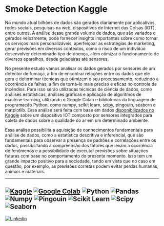 # Smoke Detection Kaggle

No mundo atual bilhões de dados são gerados diariamente por aplicativos, redes sociais, pesquisas na web, dispositivos de Internet das Coisas (IOT), entre outros. A análise desse grande volume de dados, que são variados e gerados velozmente, pode fornecer insights importantes sobre como tornar os serviços mais personalizáveis, aperfeiçoar as estratégias de marketing, gerar previsões em diversos contextos, como o risco de um indivíduo desenvolver determinado tipo de doença, além otimizar o funcionamento de diversos aparelhos, desde geladeiras até sensores.
  
  No presente estudo vamos analisar os dados gerados por sensores de um detector de fumaça, a fim de encontrar relações entre os dados que ele gera e determinar técnicas que otimizem o seu processamento, reduzindo a ocorrência de falhas, a fim de torná-lo mais preciso e eficaz no controle de incêndios. Para isso serão utilizadas técnicas de ciência de dados, como análises estatísticas, análises gráficas e aplicação de algoritmos de machine learning, utilizando o Google Colab e bibliotecas da linguagem de programação Python, como numpy, scikit learn, scipy, pingouin, seaborn e matplotlib. Essa análise será feita com base em dados [disponibilizados no Kaggle](https://www.kaggle.com/datasets/deepcontractor/smoke-detection-dataset) sobre um dispositivo IOT composto por sensores integrados para coleta de dados sobre a qualidade do ar em um determinado ambiente.
  
  Essa análise possibilita a aquisição de conhecimentos fundamentais para análise de dados, como a estatística descritiva e inferencial, que são fundamentais para observar a presença de padrões e correlações entre os dados, possibilitando a compreensão dos fatores que levam a ocorrência de fenômenos e a possibilidade de executar previsões sobre situações futuras com base no comportamento do presente momento. Isso tem um grande impacto positivo para a sociedade, tendo em vista que no caso em questão, por exemplo, as previsões corretas podem evitar perdas humanas, animais e materiais.

---
[![Kaggle](https://img.shields.io/badge/Kaggle-20BEFF?style=for-the-badge&logo=Kaggle&logoColor=white)](https://www.kaggle.com/code/carolinaemanuele/smoke-detection-analysis)
[![Google Colab](https://img.shields.io/badge/Google%20Colab-F9AB00.svg?style=for-the-badge&logo=Google-Colab&logoColor=white)](https://colab.research.google.com/drive/14kM-xWdNALWDRxMWg1nGXsG93W4kj9Pd?usp=sharing)
![Python](https://img.shields.io/badge/Python-3776AB?style=for-the-badge&logo=python&logoColor=white)
![Pandas](https://img.shields.io/badge/pandas-150458.svg?style=for-the-badge&logo=pandas&logoColor=white)
![Numpy](https://img.shields.io/badge/NumPy-013243.svg?style=for-the-badge&logo=NumPy&logoColor=white)
![Pingouin](https://img.shields.io/badge/Pingouin-6C5CE7.svg?style=for-the-badge&logo=pingouin&logoColor=white)
![Scikit Learn](https://img.shields.io/badge/scikitlearn-F7931E.svg?style=for-the-badge&logo=scikit-learn&logoColor=white)
![Scipy](https://img.shields.io/badge/SciPy-8CAAE6.svg?style=for-the-badge&logo=SciPy&logoColor=white)
![Seaborn](https://img.shields.io/badge/Seaborn-4EABE6.svg?style=for-the-badge&logo=Seaborn&logoColor=white)
---
[![Linkedin](https://img.shields.io/badge/LinkedIn-0077B5?style=for-the-badge&logo=linkedin&logoColor=white)](https://www.linkedin.com/in/carolina-emanuele/)
